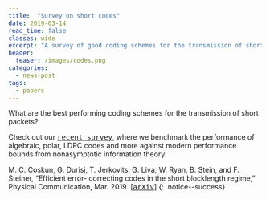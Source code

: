 ```yaml
---
title:  "Survey on short codes"
date: 2019-03-14
read_time: false
classes: wide
excerpt: "A survey of good coding schemes for the transmission of short packets"
header:
  teaser: /images/codes.png
categories:
  - news-post
tags:
  - papers
---
```

What are the best performing coding schemes for the transmission of short packets?

Check out our [<kbd>recent survey</kbd>](https://arxiv.org/abs/1812.08562), where we benchmark the performance of algebraic, polar, LDPC codes and more against modern performance bounds from nonasymptotic information theory.

M. C. Coskun, G. Durisi, T. Jerkovits, G. Liva, W. Ryan, B. Stein, and F. Steiner, “Efficient error- correcting codes in the short blocklength regime,” Physical Communication, Mar. 2019. [[<kbd>arXiv</kbd>](https://arxiv.org/abs/1812.08562)]
{: .notice--success}
